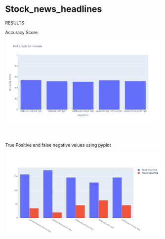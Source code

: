 # Stock_news_headlines


RESULTS


Accuracy Score

<p align="center">
  <img src="https://github.com/anshulsingh8101/Stock_news_headlines/blob/master/images/newplot%20(1).png" width="800" title="hover text">
</p>


<br>
</br>


True Positive and false negative values using pyplot

<p align="center">
  <img src="https://github.com/anshulsingh8101/Stock_news_headlines/blob/master/images/newplot.png" width="800" title="hover text">
</p>

